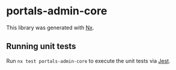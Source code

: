 # portals-admin-core

This library was generated with [Nx](https://nx.dev).

## Running unit tests

Run `nx test portals-admin-core` to execute the unit tests via [Jest](https://jestjs.io).
